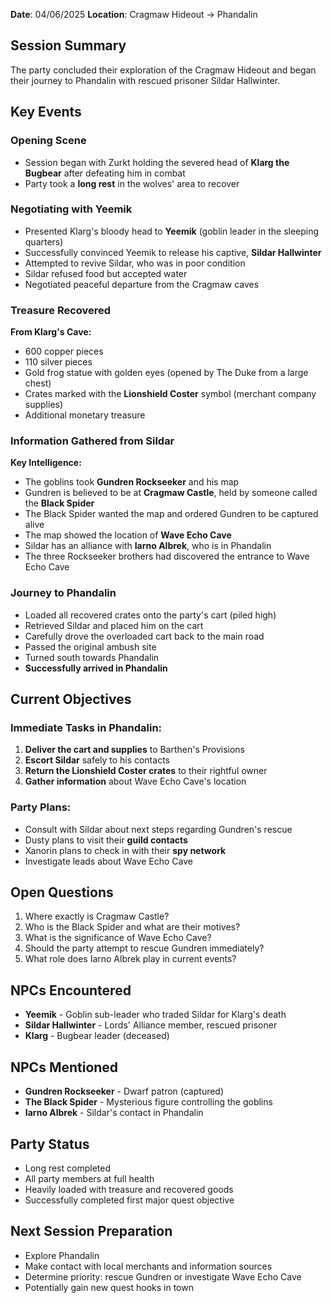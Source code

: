**Date**: 04/06/2025 **Location**: Cragmaw Hideout → Phandalin

## Session Summary

The party concluded their exploration of the Cragmaw Hideout and began their journey to Phandalin with rescued prisoner Sildar Hallwinter.

## Key Events

### Opening Scene

- Session began with Zurkt holding the severed head of **Klarg the Bugbear** after defeating him in combat
- Party took a **long rest** in the wolves' area to recover

### Negotiating with Yeemik

- Presented Klarg's bloody head to **Yeemik** (goblin leader in the sleeping quarters)
- Successfully convinced Yeemik to release his captive, **Sildar Hallwinter**
- Attempted to revive Sildar, who was in poor condition
- Sildar refused food but accepted water
- Negotiated peaceful departure from the Cragmaw caves

### Treasure Recovered

**From Klarg's Cave:**

- 600 copper pieces
- 110 silver pieces
- Gold frog statue with golden eyes (opened by The Duke from a large chest)
- Crates marked with the **Lionshield Coster** symbol (merchant company supplies)
- Additional monetary treasure

### Information Gathered from Sildar

**Key Intelligence:**

- The goblins took **Gundren Rockseeker** and his map
- Gundren is believed to be at **Cragmaw Castle**, held by someone called the **Black Spider**
- The Black Spider wanted the map and ordered Gundren to be captured alive
- The map showed the location of **Wave Echo Cave**
- Sildar has an alliance with **Iarno Albrek**, who is in Phandalin
- The three Rockseeker brothers had discovered the entrance to Wave Echo Cave

### Journey to Phandalin

- Loaded all recovered crates onto the party's cart (piled high)
- Retrieved Sildar and placed him on the cart
- Carefully drove the overloaded cart back to the main road
- Passed the original ambush site
- Turned south towards Phandalin
- **Successfully arrived in Phandalin**

## Current Objectives

### Immediate Tasks in Phandalin:

1. **Deliver the cart and supplies** to Barthen's Provisions
2. **Escort Sildar** safely to his contacts
3. **Return the Lionshield Coster crates** to their rightful owner
4. **Gather information** about Wave Echo Cave's location

### Party Plans:

- Consult with Sildar about next steps regarding Gundren's rescue
- Dusty plans to visit their **guild contacts**
- Xanorin plans to check in with their **spy network**
- Investigate leads about Wave Echo Cave

## Open Questions

1. Where exactly is Cragmaw Castle?
2. Who is the Black Spider and what are their motives?
3. What is the significance of Wave Echo Cave?
4. Should the party attempt to rescue Gundren immediately?
5. What role does Iarno Albrek play in current events?

## NPCs Encountered

- **Yeemik** - Goblin sub-leader who traded Sildar for Klarg's death
- **Sildar Hallwinter** - Lords' Alliance member, rescued prisoner
- **Klarg** - Bugbear leader (deceased)

## NPCs Mentioned

- **Gundren Rockseeker** - Dwarf patron (captured)
- **The Black Spider** - Mysterious figure controlling the goblins
- **Iarno Albrek** - Sildar's contact in Phandalin

## Party Status

- Long rest completed
- All party members at full health
- Heavily loaded with treasure and recovered goods
- Successfully completed first major quest objective

## Next Session Preparation

- Explore Phandalin
- Make contact with local merchants and information sources
- Determine priority: rescue Gundren or investigate Wave Echo Cave
- Potentially gain new quest hooks in town